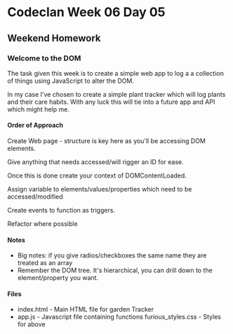 # Codeclan Week 06 Day 05
## Weekend Homework
### Welcome to the DOM

The task given this week is to create a simple web app to log a a collection of things using JavaScript
to alter the DOM.

In my case I've chosen to create  a simple plant tracker which will log plants and their care habits.
With any luck this will tie into a future app and API which might help me.

#### Order of Approach
Create Web page - structure is key here as you'll be accessing DOM elements.

Give anything that needs accessed/will rigger an ID for ease.

Once this is done create your context of DOMContentLoaded.

Assign variable to elements/values/properties which need to be accessed/modified

Create events to function as triggers.

Refactor where possible


#### Notes

* Big notes: if you give radios/checkboxes the same name they are treated as an array
* Remember the DOM tree. It's hierarchical, you can drill down to the element/property you want.

#### Files
* index.html - Main HTML file for garden Tracker
* app.js - Javascript file containing functions
furious_styles.css - Styles for above

